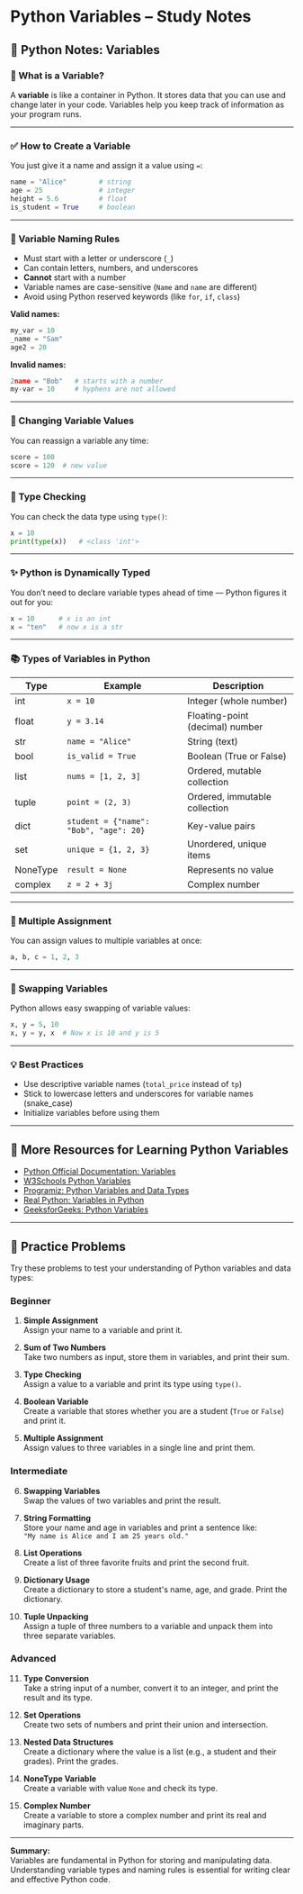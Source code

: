 # Python Variables – Study Notes

## 🐍 Python Notes: Variables

### 📌 What is a Variable?

A **variable** is like a container in Python. It stores data that you can use and change later in your code. Variables help you keep track of information as your program runs.

---

### ✅ How to Create a Variable

You just give it a name and assign it a value using `=`:

```python
name = "Alice"        # string
age = 25              # integer
height = 5.6          # float
is_student = True     # boolean
```

---

### 🧠 Variable Naming Rules

- Must start with a letter or underscore (`_`)
- Can contain letters, numbers, and underscores
- **Cannot** start with a number
- Variable names are case-sensitive (`Name` and `name` are different)
- Avoid using Python reserved keywords (like `for`, `if`, `class`)

**Valid names:**
```python
my_var = 10
_name = "Sam"
age2 = 20
```

**Invalid names:**
```python
2name = "Bob"   # starts with a number
my-var = 10     # hyphens are not allowed
```

---

### 🔁 Changing Variable Values

You can reassign a variable any time:

```python
score = 100
score = 120  # new value
```

---

### 🧪 Type Checking

You can check the data type using `type()`:

```python
x = 10
print(type(x))   # <class 'int'>
```

---

### ✨ Python is Dynamically Typed

You don’t need to declare variable types ahead of time — Python figures it out for you:

```python
x = 10      # x is an int
x = "ten"   # now x is a str
```

---

### 📚 Types of Variables in Python

| Type      | Example                        | Description                        |
|-----------|-------------------------------|------------------------------------|
| int       | `x = 10`                      | Integer (whole number)             |
| float     | `y = 3.14`                    | Floating-point (decimal) number    |
| str       | `name = "Alice"`              | String (text)                      |
| bool      | `is_valid = True`             | Boolean (True or False)            |
| list      | `nums = [1, 2, 3]`            | Ordered, mutable collection        |
| tuple     | `point = (2, 3)`              | Ordered, immutable collection      |
| dict      | `student = {"name": "Bob", "age": 20}` | Key-value pairs      |
| set       | `unique = {1, 2, 3}`          | Unordered, unique items            |
| NoneType  | `result = None`               | Represents no value                |
| complex   | `z = 2 + 3j`                  | Complex number                     |

---

### 📝 Multiple Assignment

You can assign values to multiple variables at once:

```python
a, b, c = 1, 2, 3
```

---

### 🔄 Swapping Variables

Python allows easy swapping of variable values:

```python
x, y = 5, 10
x, y = y, x  # Now x is 10 and y is 5
```

---

### 💡 Best Practices

- Use descriptive variable names (`total_price` instead of `tp`)
- Stick to lowercase letters and underscores for variable names (snake_case)
- Initialize variables before using them

---

## 📖 More Resources for Learning Python Variables

- [Python Official Documentation: Variables](https://docs.python.org/3/tutorial/introduction.html#using-python-as-a-calculator)
- [W3Schools Python Variables](https://www.w3schools.com/python/python_variables.asp)
- [Programiz: Python Variables and Data Types](https://www.programiz.com/python-programming/variables-datatypes)
- [Real Python: Variables in Python](https://realpython.com/python-variables/)
- [GeeksforGeeks: Python Variables](https://www.geeksforgeeks.org/python-variables/)

---

## 📝 Practice Problems

Try these problems to test your understanding of Python variables and data types:

### Beginner

1. **Simple Assignment**  
   Assign your name to a variable and print it.

2. **Sum of Two Numbers**  
   Take two numbers as input, store them in variables, and print their sum.

3. **Type Checking**  
   Assign a value to a variable and print its type using `type()`.

4. **Boolean Variable**  
   Create a variable that stores whether you are a student (`True` or `False`) and print it.

5. **Multiple Assignment**  
   Assign values to three variables in a single line and print them.

### Intermediate

6. **Swapping Variables**  
   Swap the values of two variables and print the result.

7. **String Formatting**  
   Store your name and age in variables and print a sentence like:  
   `"My name is Alice and I am 25 years old."`

8. **List Operations**  
   Create a list of three favorite fruits and print the second fruit.

9. **Dictionary Usage**  
   Create a dictionary to store a student's name, age, and grade. Print the dictionary.

10. **Tuple Unpacking**  
    Assign a tuple of three numbers to a variable and unpack them into three separate variables.

### Advanced

11. **Type Conversion**  
    Take a string input of a number, convert it to an integer, and print the result and its type.

12. **Set Operations**  
    Create two sets of numbers and print their union and intersection.

13. **Nested Data Structures**  
    Create a dictionary where the value is a list (e.g., a student and their grades). Print the grades.

14. **NoneType Variable**  
    Create a variable with value `None` and check its type.

15. **Complex Number**  
    Create a variable to store a complex number and print its real and imaginary parts.

---

**Summary:**  
Variables are fundamental in Python for storing and manipulating data. Understanding variable types and naming rules is essential for writing clear and effective Python code.